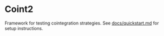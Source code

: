 # Coint2

Framework for testing cointegration strategies. See [docs/quickstart.md](docs/quickstart.md) for setup instructions.
